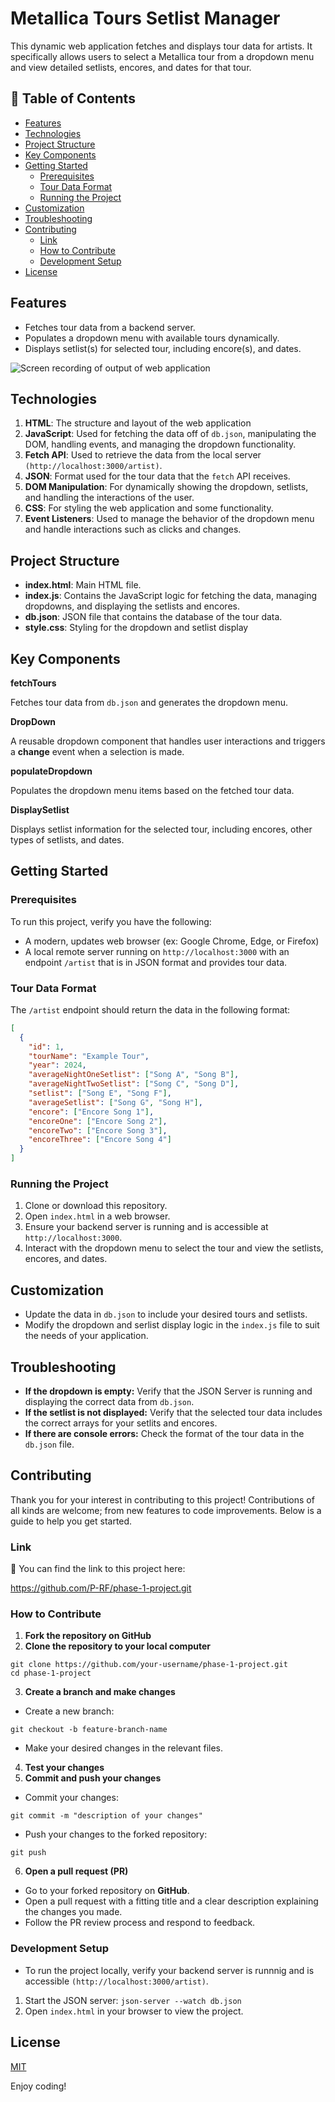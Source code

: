 # Metallica Tours Setlist Manager

This dynamic web application fetches and displays tour data for artists. It specifically allows users to select a Metallica tour from a dropdown menu and view detailed setlists, encores, and dates for that tour.

## :book: Table of Contents 

- [Features](#features)
- [Technologies](#technologies)
- [Project Structure](#project-structure)
- [Key Components](#key-components)
- [Getting Started](#getting-started)
    - [Prerequisites](#prerequisites)
    - [Tour Data Format](#tour-data-format)
    - [Running the Project](#running-the-project)
- [Customization](#customization)
- [Troubleshooting](#troubleshooting)
- [Contributing](#contributing)
    - [Link](#link)
    - [How to Contribute](#how-to-contribute)
    - [Development Setup](#development-setup)
- [License](#license)

## Features

- Fetches tour data from a backend server.
- Populates a dropdown menu with available tours dynamically.
- Displays setlist(s) for selected tour, including encore(s), and dates.

![Screen recording of output of web application](/screenshots/screen-recording.gif)

## Technologies

1. **HTML**: The structure and layout of the web application
2. **JavaScript**: Used for fetching the data off of `db.json`, manipulating the DOM, handling events, and managing the dropdown functionality.
3. **Fetch API**: Used to retrieve the data from the local server `(http://localhost:3000/artist)`.
4. **JSON**: Format used for the tour data that the `fetch` API receives.
5. **DOM Manipulation**: For dynamically showing the dropdown, setlists, and handling the interactions of the user.
6. **CSS**: For styling the web application and some functionality.
7. **Event Listeners**: Used to manage the behavior of the dropdown menu and handle interactions such as clicks and changes.

## Project Structure

- **index.html**: Main HTML file.
- **index.js**: Contains the JavaScript logic for fetching the data, managing dropdowns, and displaying the setlists and encores.
- **db.json**: JSON file that contains the database of the tour data.
- **style.css**: Styling for the dropdown and setlist display

## Key Components  

**fetchTours**

Fetches tour data from `db.json` and generates the dropdown menu.

**DropDown**

A reusable dropdown component that handles user interactions and triggers a **change** event when a selection is made.

**populateDropdown**

Populates the dropdown menu items based on the fetched tour data.

**DisplaySetlist**

Displays setlist information for the selected tour, including encores, other types of setlists, and dates.

## Getting Started 

### Prerequisites

To run this project, verify you have the following:

- A modern, updates web browser (ex: Google Chrome, Edge, or Firefox)
- A local remote server running on `http://localhost:3000` with an endpoint `/artist` that is in JSON format and provides tour data.

### Tour Data Format

The `/artist` endpoint should return the data in the following format:

``` JSON
[
  {
    "id": 1,
    "tourName": "Example Tour",
    "year": 2024,
    "averageNightOneSetlist": ["Song A", "Song B"],
    "averageNightTwoSetlist": ["Song C", "Song D"],
    "setlist": ["Song E", "Song F"],
    "averageSetlist": ["Song G", "Song H"],
    "encore": ["Encore Song 1"],
    "encoreOne": ["Encore Song 2"],
    "encoreTwo": ["Encore Song 3"],
    "encoreThree": ["Encore Song 4"]
  }
]
```

### Running the Project

1. Clone or download this repository.
2. Open `index.html` in a web browser.
3. Ensure your backend server is running and is accessible at `http://localhost:3000`.
4. Interact with the dropdown menu to select the tour and view the setlists, encores, and dates.

## Customization

- Update the data in `db.json` to include your desired tours and setlists.
- Modify the dropdown and serlist display logic in the `index.js` file to suit the needs of your application.

## Troubleshooting

- **If the dropdown is empty:** Verify that the JSON Server is running and displaying the correct data from `db.json`.
- **If the setlist is not displayed:** Verify that the selected tour data includes the correct arrays for your setlits and encores.
- **If there are console errors:** Check the format of the tour data in the `db.json` file.

## Contributing

Thank you for your interest in contributing to this project! Contributions of all kinds are welcome; from new features to code improvements. Below is a guide to help you get started.

### Link  

:link: You can find the link to this project here: 

<https://github.com/P-RF/phase-1-project.git>

### How to Contribute

1. **Fork the repository on GitHub**
2. **Clone the repository to your local computer**
```
git clone https://github.com/your-username/phase-1-project.git
cd phase-1-project
```
3. **Create a branch and make changes**
- Create a new branch:
```
git checkout -b feature-branch-name
```
- Make your desired changes in the relevant files.
4. **Test your changes**
5. **Commit and push your changes**
- Commit your changes:
```
git commit -m "description of your changes"
```
- Push your changes to the forked repository:
```
git push
```
6. **Open a pull request (PR)**
- Go to your forked repository on **GitHub**.
- Open a pull request with a fitting title and a clear description explaining the changes you made.
- Follow the PR review process and respond to feedback.

### Development Setup

- To run the project locally, verify your backend server is runnnig and is accessible `(http://localhost:3000/artist)`.
1. Start the JSON server:
`json-server --watch db.json`
2. Open `index.html` in your browser to view the project.

## License

[MIT](https://choosealicense.com/licenses/mit/)

Enjoy coding!